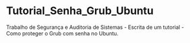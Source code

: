 # Tutorial_Senha_Grub_Ubuntu
Trabalho de Segurança e Auditoria de Sistemas - Escrita de um tutorial - Como proteger o Grub com senha no Ubuntu.
